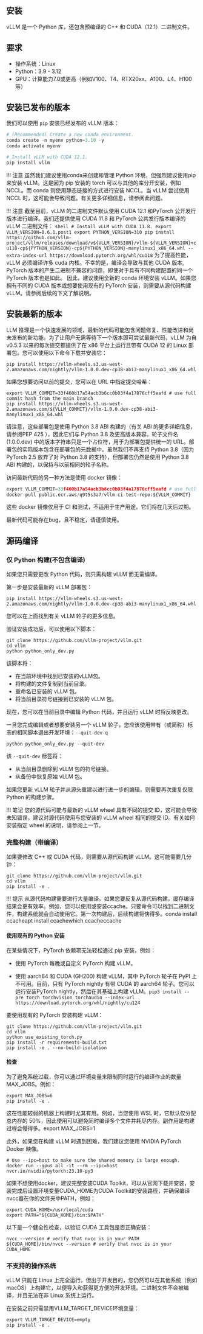 ## 安装

vLLM 是一个 Python 库，还包含预编译的 C++ 和 CUDA（12.1）二进制文件。

##  要求

* 操作系统：Linux
* Python：3.9 - 3.12
* GPU：计算能力7.0或更高（例如V100、T4、RTX20xx、A100、L4、H100等）

## 安装已发布的版本

我们可以使用 `pip` 安装已经发布的 vLLM  版本：

``` python
# (Recommended) Create a new conda environment.
conda create -n myenv python=3.10 -y
conda activate myenv

# Install vLLM with CUDA 12.1.
pip install vllm
```

!!! 注意
    虽然我们建议使用conda来创建和管理 Python 环境，但强烈建议使用pip来安装 vLLM。这是因为 pip 安装的 torch 可以与其他的库分开安装，例如 NCCL。而 conda 则使用静态链接的方式进行安装 NCCL。当 vLLM 尝试使用 NCCL 时，这可能会导致问题。有关更多详细信息，请参阅此问题。

!!! 注意
    截至目前，vLLM 的二进制文件默认使用 CUDA 12.1 和PyTorch 公开发行版本进行编译。我们还提供使用 CUDA 11.8 和 PyTorch 公共发行版本编译的 vLLM 二进制文件：
    ``` shell
    # Install vLLM with CUDA 11.8.
    export VLLM_VERSION=0.6.1.post1
    export PYTHON_VERSION=310
    pip install https://github.com/vllm-project/vllm/releases/download/v${VLLM_VERSION}/vllm-${VLLM_VERSION}+cu118-cp${PYTHON_VERSION}-cp${PYTHON_VERSION}-manylinux1_x86_64.whl --extra-index-url https://download.pytorch.org/whl/cu118
    ```
    为了提高性能，vLLM 必须编译许多 cuda 内核。不幸的是，编译会导致与其他 CUDA 版本, PyTorch 版本的产生二进制不兼容的问题，即使对于具有不同构建配置的同一个 PyTorch 版本也是如此。
    因此，建议使用全新的 conda 环境安装 vLLM。如果您拥有不同的 CUDA 版本或想要使用现有的 PyTorch 安装，则需要从源代码构建 vLLM。请参阅后续的下文了解说明。

## 安装最新的版本

LLM 推理是一个快速发展的领域，最新的代码可能包含问题修复、性能改进和尚未发布的新功能。为了让用户无需等待下一个版本即可尝试最新代码，vLLM 为自 v0.5.3 以来的每次提交都提供了在 x86 平台上运行且带有 CUDA 12 的 Linux 部署包。您可以使用以下命令下载并安装它：

``` shell
pip install https://vllm-wheels.s3.us-west-2.amazonaws.com/nightly/vllm-1.0.0.dev-cp38-abi3-manylinux1_x86_64.whl
```

如果您想要访问以前的提交，您可以在 URL 中指定提交哈希：

``` shell
export VLLM_COMMIT=33f460b17a54acb3b6cc0b03f4a17876cff5eafd # use full commit hash from the main branch
pip install https://vllm-wheels.s3.us-west-2.amazonaws.com/${VLLM_COMMIT}/vllm-1.0.0.dev-cp38-abi3-manylinux1_x86_64.whl
``` 
请注意，这些部署包是使用 Python 3.8 ABI 构建的（有关 ABI 的更多详细信息，请参阅PEP 425 ），因此它们与 Python 3.8 及更高版本兼容。轮子文件名 (1.0.0.dev) 中的版本字符串只是一个占位符，用于为部署包提供统一的 URL。部署包的实际版本包含在部署包的元数据中。虽然我们不再支持 Python 3.8（因为 PyTorch 2.5 放弃了对 Python 3.8 的支持），但部署包仍然是使用 Python 3.8 ABI 构建的，以保持与以前相同的轮子名称。

访问最新代码的另一种方法是使用 docker 镜像：

``` python
export VLLM_COMMIT=33f460b17a54acb3b6cc0b03f4a17876cff5eafd # use full commit hash from the main branch
docker pull public.ecr.aws/q9t5s3a7/vllm-ci-test-repo:${VLLM_COMMIT}
```

这些 docker 镜像仅用于 CI 和测试，不适用于生产用途。它们将在几天后过期。

最新代码可能存在bug，且不稳定，请谨慎使用。

## 源码编译
### 仅 Python 构建(不包含编译)
如果您只需要更改 Python 代码，则只需构建 vLLM 而无需编译。

第一步是安装最新的 vLLM 部署包：
``` shell
pip install https://vllm-wheels.s3.us-west-2.amazonaws.com/nightly/vllm-1.0.0.dev-cp38-abi3-manylinux1_x86_64.whl
```
您可以在上面找到有关 vLLM 轮子的更多信息。

验证安装成功后，可以使用以下脚本：
``` shell
git clone https://github.com/vllm-project/vllm.git
cd vllm
python python_only_dev.py
```
该脚本将：

* 在当前环境中找到已安装的vLLM包。
* 将构建的文件复制到当前目录。
* 重命名已安装的 vLLM 包。
* 将当前目录符号链接到已安装的 vLLM 包。

现在，您可以在当前目录中编辑 Python 代码，并且运行 vLLM 时将反映更改。

一旦您完成编辑或者想要安装另一个 vLLM 轮子，您应该使用带有（或简称）标志的相同脚本退出开发环境：`--quit-dev-q`

``` shell
python python_only_dev.py --quit-dev
```

该 `--quit-dev` 标签将：

* 从当前目录删除到 vLLM 包的符号链接。
* 从备份中恢复原始 vLLM 包。

如果您更新 vLLM 轮子并从源头重建以进行进一步的编辑，则需要再次重复仅限 Python 的构建步骤。

!!! 笔记
    您的源代码可能与最新的 vLLM wheel 具有不同的提交 ID，这可能会导致未知错误。建议对源代码使用与您安装的 vLLM wheel 相同的提交 ID。有关如何安装指定 wheel 的说明，请参阅上一节。

### 完整构建（带编译）
如果要修改 C++ 或 CUDA 代码，则需要从源代码构建 vLLM。这可能需要几分钟：
``` shell
git clone https://github.com/vllm-project/vllm.git
cd vllm
pip install -e .
```
!!! 提示
    从源代码构建需要进行大量编译。如果您要反复从源代码构建，缓存编译结果会更有效率。例如，您可以使用或安装ccache。只要命令可以找到二进制文件，构建系统就会自动使用它。第一次构建后，后续构建将快得多。conda install ccacheapt install ccachewhich ccacheccache

#### 使用现有的 Python 安装
在某些情况下，PyTorch 依赖项无法轻松通过 pip 安装，例如：

* 使用 PyTorch 每晚或自定义 PyTorch 构建 vLLM。

* 使用 aarch64 和 CUDA (GH200) 构建 vLLM，其中 PyTorch 轮子在 PyPI 上不可用。目前，只有 PyTorch nightly 有带 CUDA 的 aarch64 轮子。您可以运行安装PyTorch nightly，然后在其基础上构建 vLLM。`pip3 install --pre torch torchvision torchaudio --index-url https://download.pytorch.org/whl/nightly/cu124`

要使用现有的 PyTorch 安装构建 vLLM：
``` shell
git clone https://github.com/vllm-project/vllm.git
cd vllm
python use_existing_torch.py
pip install -r requirements-build.txt
pip install -e . --no-build-isolation
```

#### 检查
为了避免系统过载，你可以通过环境变量来限制同时运行的编译作业的数量MAX_JOBS。例如：

``` shell
export MAX_JOBS=6
pip install -e .
```

这在性能较弱的机器上构建时尤其有用。例如，当您使用 WSL 时，它默认仅分配总内存的 50%，因此使用可以避免同时编译多个文件并耗尽内存。副作用是构建过程会慢得多。export MAX_JOBS=1

此外，如果您在构建 vLLM 时遇到困难，我们建议您使用 NVIDIA PyTorch Docker 映像。

``` shell
# Use --ipc=host to make sure the shared memory is large enough.
docker run --gpus all -it --rm --ipc=host nvcr.io/nvidia/pytorch:23.10-py3
```

如果不想使用docker，建议完整安装CUDA Toolkit，可以从官网下载并安装，安装完成后设置环境变量CUDA_HOME为CUDA Toolkit的安装路径，并确保编译nvcc器在你的文件夹中PATH，例如：

``` shell
export CUDA_HOME=/usr/local/cuda
export PATH="${CUDA_HOME}/bin:$PATH"
```

以下是一个健全性检查，以验证 CUDA 工具包是否正确安装：
``` shell
nvcc --version # verify that nvcc is in your PATH
${CUDA_HOME}/bin/nvcc --version # verify that nvcc is in your CUDA_HOME
```

### 不支持的操作系统
vLLM 只能在 Linux 上完全运行，但出于开发目的，您仍然可以在其他系统（例如 macOS）上构建它，以便导入和获得更方便的开发环境。二进制文件不会被编译，并且无法在非 Linux 系统上运行。

在安装之前只需禁用VLLM_TARGET_DEVICE环境变量：
``` shell
export VLLM_TARGET_DEVICE=empty
pip install -e .
```